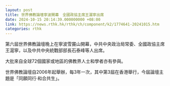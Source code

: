 ```yaml
---
layout: post
title: 世界佛教論壇寧波開幕　全國政協主席王滬寧出席
date: 2024-10-15 20:14:39.000000000 +08:00
link: https://news.rthk.hk/rthk/ch/component/k2/1774641-20241015.htm
categories: rthk
---
```


第六屆世界佛教論壇晚上在寧波雪竇山開幕，中共中央政治局常委、全國政協主席王滬寧，以及中共中央統戰部部長石泰峰等人出席。

大批來自全球72個國家或地區的佛教界人士和學者亦有參與。

世界佛教論壇自2006年起舉辦，每3年一次，其中第3屆在香港舉行，今屆論壇主題是「同願同行·和合共生」。
